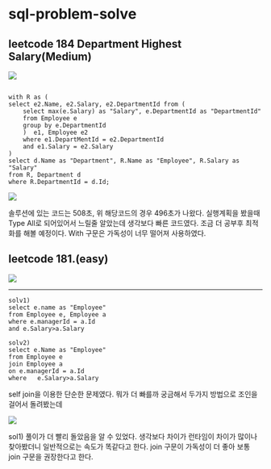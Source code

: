 # sql-problem-solve

## leetcode 184 Department Highest Salary(Medium)

![](https://i.imgur.com/uDhijvD.png)

```

with R as (
select e2.Name, e2.Salary, e2.DepartmentId from (
    select max(e.Salary) as "Salary", e.DepartmentId as "DepartmentId" 
    from Employee e
    group by e.DepartmentId
    )  e1, Employee e2
    where e1.DepartMentId = e2.DepartmentId
    and e1.Salary = e2.Salary
)
select d.Name as "Department", R.Name as "Employee", R.Salary as "Salary"
from R, Department d
where R.DepartmentId = d.Id;

```

![](https://i.imgur.com/QaktOTX.png)

솔루션에 있는 코드는 508초,
위 해당코드의 경우 496초가 나왔다. 실행계획을 봤을때 Type All로 되어있어서 느릴줄 알았는데 생각보다 빠른 코드였다. 조금 더 공부후 최적화를 해볼 예정이다. With 구문은 가독성이 너무 떨어져 사용하였다.


## leetcode 181.(easy)

![](https://i.imgur.com/W7v5lx9.png)

--- 

```
solv1)
select e.name as "Employee"
from Employee e, Employee a
where e.managerId = a.Id
and e.Salary>a.Salary

```

```
solv2)
select e.Name as "Employee"
from Employee e
join Employee a
on e.managerId = a.Id
where   e.Salary>a.Salary

```



self join을 이용한 단순한 문제였다.
뭐가 더 빠를까 궁금해서 두가지 방법으로 조인을 걸어서 돌려봤는데

![](https://i.imgur.com/tnKs35Q.png)

sol1) 풀이가 더 빨리 돌았음을 알 수 있었다. 생각보다 차이가 런타임이 차이가 많이나 찾아봤더니 일반적으로는 속도가 똑같다고 한다. join 구문이 가독성이 더 좋아 보통 join 구문을 권장한다고 한다.